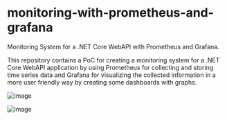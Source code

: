 # monitoring-with-prometheus-and-grafana
Monitoring System for a .NET Core WebAPI with Prometheus and Grafana.

This repository contains a PoC for creating a monitoring system for a .NET Core WebAPI application by using Prometheus for collecting and storing time series data and Grafana for visualizing the collected information in a more user friendly way by creating some dashboards with graphs.

![image](https://user-images.githubusercontent.com/39745780/82119710-0b09fa00-9781-11ea-8d1a-46f103573d59.png)

![image](https://user-images.githubusercontent.com/39745780/82126345-669dad00-97ac-11ea-9a75-7fdc94b52543.png)


